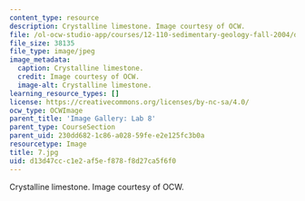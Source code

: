 ```yaml
---
content_type: resource
description: Crystalline limestone. Image courtesy of OCW.
file: /ol-ocw-studio-app/courses/12-110-sedimentary-geology-fall-2004/d13d47ccc1e2af5ef878f8d27ca5f6f0_7.jpg
file_size: 38135
file_type: image/jpeg
image_metadata:
  caption: Crystalline limestone.
  credit: Image courtesy of OCW.
  image-alt: Crystalline limestone.
learning_resource_types: []
license: https://creativecommons.org/licenses/by-nc-sa/4.0/
ocw_type: OCWImage
parent_title: 'Image Gallery: Lab 8'
parent_type: CourseSection
parent_uid: 230dd682-1c86-a028-59fe-e2e125fc3b0a
resourcetype: Image
title: 7.jpg
uid: d13d47cc-c1e2-af5e-f878-f8d27ca5f6f0
---
```

Crystalline limestone. Image courtesy of OCW.